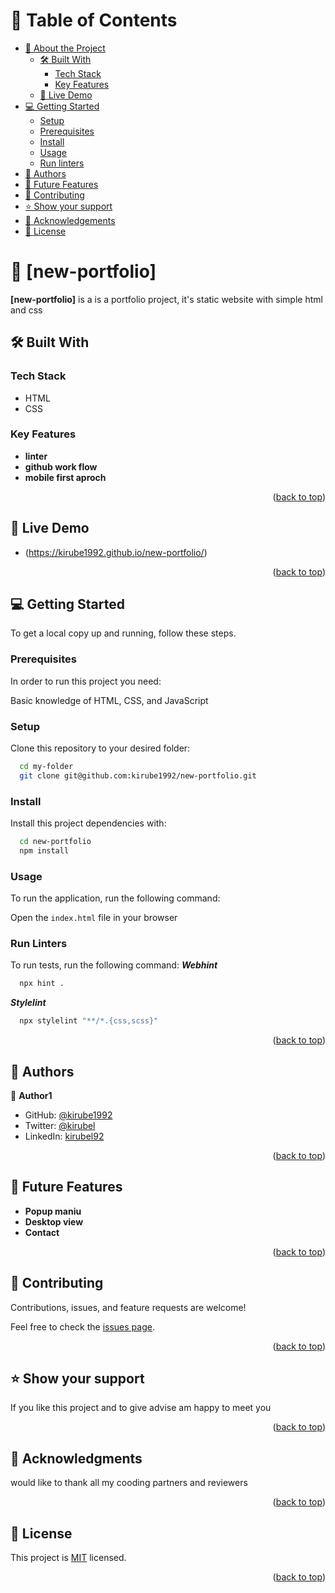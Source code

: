 <a name="readme-top"></a>


<!-- TABLE OF CONTENTS -->

# 📗 Table of Contents

- [📖 About the Project](#about-project)
  - [🛠 Built With](#built-with)
    - [Tech Stack](#tech-stack)
    - [Key Features](#key-features)
  - [🚀 Live Demo](#live-demo)
- [💻 Getting Started](#getting-started)
  - [Setup](#setup)
  - [Prerequisites](#prerequisites)
  - [Install](#install)
  - [Usage](#usage)
  - [Run linters](#run-linters)
- [👥 Authors](#authors)
- [🔭 Future Features](#future-features)
- [🤝 Contributing](#contributing)
- [⭐️ Show your support](#support)
- [🙏 Acknowledgements](#acknowledgements)
- [📝 License](#license)

<!-- PROJECT DESCRIPTION -->

# 📖 [new-portfolio] <a name="about-project"></a>

**[new-portfolio]** is a is a portfolio project, it's static website with simple html and css

## 🛠 Built With <a name="built-with"></a>

### Tech Stack <a name="tech-stack"></a>

  <ul>
    <li>HTML</li>
     <li>CSS</li>
  </ul>



<!-- Features -->

### Key Features <a name="key-features"></a>

- **linter**
- **github work flow**
- **mobile first aproch**
<p align="right">(<a href="#readme-top">back to top</a>)</p>

## 🚀 Live Demo <a name="live-demo"></a>

- (https://kirube1992.github.io/new-portfolio/)

<p align="right">(<a href="#readme-top">back to top</a>)</p>

<!-- GETTING STARTED -->

## 💻 Getting Started <a name="getting-started"></a>

To get a local copy up and running, follow these steps.

### Prerequisites

In order to run this project you need:

Basic knowledge of HTML, CSS, and JavaScript

### Setup

Clone this repository to your desired folder:

```sh
  cd my-folder
  git clone git@github.com:kirube1992/new-portfolio.git
  ```


### Install

Install this project dependencies with:


```sh
  cd new-portfolio
  npm install
```

### Usage
To run the application, run the following command:

Open the `index.html` file in your browser

### Run Linters

To run tests, run the following command:
***Webhint***
```sh
  npx hint .
```

***Stylelint***
```sh
  npx stylelint "**/*.{css,scss}" 
```

<p align="right">(<a href="#readme-top">back to top</a>)</p>

<!-- AUTHORS -->

## 👥 Authors <a name="authors"></a>


👤 **Author1**

- GitHub: [@kirube1992](https://github.com/kirube1992)
- Twitter: [@kirubel](https://twitter.com/kirubel08)
- LinkedIn: [kirubel92](https://linkedin.com/in/kirubel23)

<p align="right">(<a href="#readme-top">back to top</a>)</p>

<!-- FUTURE FEATURES -->

## 🔭 Future Features <a name="future-features"></a>

-  **Popup maniu**
-  **Desktop view**
-  **Contact**

<p align="right">(<a href="#readme-top">back to top</a>)</p>

<!-- CONTRIBUTING -->

## 🤝 Contributing <a name="contributing"></a>

Contributions, issues, and feature requests are welcome!

Feel free to check the [issues page](../../issues/).

<p align="right">(<a href="#readme-top">back to top</a>)</p>

<!-- SUPPORT -->

## ⭐️ Show your support <a name="support"></a>

If you like this project and to give advise am happy to meet you

<p align="right">(<a href="#readme-top">back to top</a>)</p>

<!-- ACKNOWLEDGEMENTS -->

## 🙏 Acknowledgments <a name="acknowledgements"></a>

 would like to thank all my cooding partners and reviewers

<p align="right">(<a href="#readme-top">back to top</a>)</p>


<!-- LICENSE -->

## 📝 License <a name="license"></a>

This project is [MIT](https://github.com/kirube1992/new-portfolio/commit/a91bee96d3de1e2febe34195e5a59742a6cf1682) licensed.

<p align="right">(<a href="#readme-top">back to top</a>)</p>
